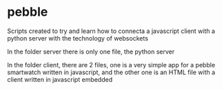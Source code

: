 # pebble

Scripts created to try and learn how to connecta a javascript client with a python server with the technology of websockets

  In the folder server there is only one file, the python server
  
  In the folder client, there are 2 files, one is a very simple app for a pebble smartwatch written in javascript, and the other one is an HTML file with a client written in javascript embedded 
